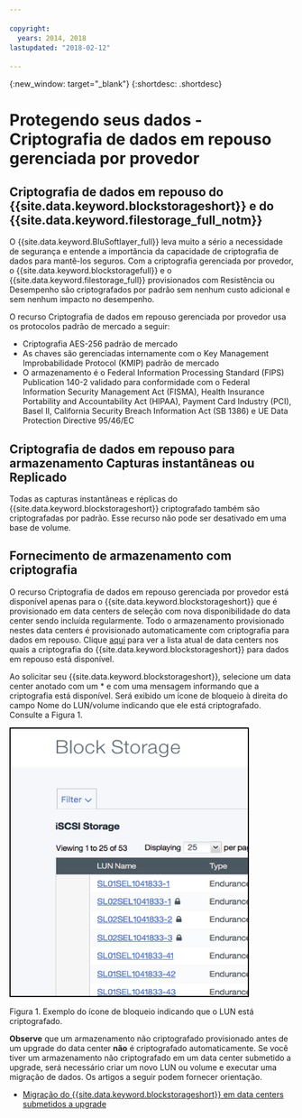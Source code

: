 ```yaml
---

copyright:
  years: 2014, 2018
lastupdated: "2018-02-12"

---
```

{:new_window: target="_blank"}
{:shortdesc: .shortdesc}

# Protegendo seus dados - Criptografia de dados em repouso gerenciada por provedor

## Criptografia de dados em repouso do {{site.data.keyword.blockstorageshort}} e do {{site.data.keyword.filestorage_full_notm}} 

O {{site.data.keyword.BluSoftlayer_full}} leva muito a sério a necessidade de segurança e entende a importância da capacidade de criptografia de dados para mantê-los seguros. Com a criptografia gerenciada por provedor, o {{site.data.keyword.blockstoragefull}} e o {{site.data.keyword.filestorage_full}} provisionados com Resistência ou Desempenho são criptografados por padrão sem nenhum custo adicional e sem nenhum impacto no desempenho.

O recurso Criptografia de dados em repouso gerenciada por provedor usa os protocolos padrão de mercado a seguir:

* Criptografia AES-256 padrão de mercado
* As chaves são gerenciadas internamente com o Key Management Improbabilidade Protocol (KMIP) padrão de mercado
* O armazenamento é o Federal Information Processing Standard (FIPS) Publication 140-2 validado para conformidade com o Federal Information Security Management Act (FISMA), Health Insurance Portability and Accountability Act (HIPAA), Payment Card Industry (PCI), Basel II, California Security Breach Information Act (SB 1386) e UE Data Protection Directive 95/46/EC

## Criptografia de dados em repouso para armazenamento Capturas instantâneas ou Replicado   

Todas as capturas instantâneas e réplicas do {{site.data.keyword.blockstorageshort}} criptografado também são criptografadas por padrão. Esse recurso não pode ser desativado em uma base de volume.

## Fornecimento de armazenamento com criptografia

O recurso Criptografia de dados em repouso gerenciada por provedor está disponível apenas para o {{site.data.keyword.blockstorageshort}} que é provisionado em data centers de seleção com nova disponibilidade do data center sendo incluída regularmente. Todo o armazenamento provisionado nestes data centers é provisionado automaticamente com criptografia para dados em repouso. Clique [aqui](new-ibm-block-and-file-storage-location-and-features.html) para ver a lista atual de data centers nos quais a criptografia do {{site.data.keyword.blockstorageshort}} para dados em repouso está disponível.

Ao solicitar seu {{site.data.keyword.blockstorageshort}}, selecione um data center anotado com um * e com uma mensagem informando que a criptografia está disponível. Será exibido um ícone de bloqueio à direita do campo Nome do LUN/volume indicando que ele está criptografado. Consulte a Figura 1.

![O ícone de bloqueio indica que o LUN está criptografado](/images/encryptedstorage.png)
<caption>Figura 1. Exemplo do ícone de bloqueio indicando que o LUN está criptografado.</caption>



**Observe** que um armazenamento não criptografado provisionado antes de um upgrade do data center **não** é criptografado automaticamente. Se você tiver um armazenamento não criptografado em um data center submetido a upgrade, será necessário criar um novo LUN ou volume e executar uma migração de dados. Os artigos a seguir podem fornecer orientação.

* [Migração do {{site.data.keyword.blockstorageshort}} em data centers submetidos a upgrade](migrate-block-storage-encrypted-block-storage.html)
